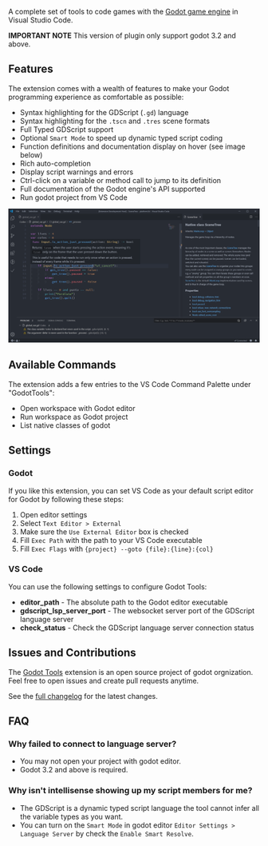 A complete set of tools to code games with the [Godot game engine](http://www.godotengine.org/) in Visual Studio Code.

**IMPORTANT NOTE**
This version of plugin only support godot 3.2 and above.

## Features

The extension comes with a wealth of features to make your Godot programming experience as comfortable as possible:

- Syntax highlighting for the GDScript (`.gd`) language
- Syntax highlighting for the `.tscn` and `.tres` scene formats
- Full Typed GDScript support
- Optional `Smart Mode` to speed up dynamic typed script coding
- Function definitions and documentation display on hover (see image below)
- Rich auto-completion
- Display script warnings and errors
- Ctrl-click on a variable or method call to jump to its definition
- Full documentation of the Godot engine's API supported
- Run godot project from VS Code

![Showing the documentation on hover feature](img/godot-tools.png)

## Available Commands

The extension adds a few entries to the VS Code Command Palette under "GodotTools":

- Open workspace with Godot editor
- Run workspace as Godot project
- List native classes of godot

## Settings

### Godot

If you like this extension, you can set VS Code as your default script editor for Godot by following these steps:
1. Open editor settings
2. Select `Text Editor > External`
3. Make sure the `Use External Editor` box is checked
4. Fill `Exec Path` with the path to your VS Code executable
5. Fill `Exec Flags` with `{project} --goto {file}:{line}:{col}`

### VS Code

You can use the following settings to configure Godot Tools:
- **editor_path** - The absolute path to the Godot editor executable
- **gdscript_lsp_server_port** - The websocket server port of the GDScript language server
- **check_status** - Check the GDScript language server connection status

## Issues and Contributions

The [Godot Tools](https://github.com/godotengine/godot-vscode-plugin) extension is an open source project of godot orgnization. Feel free to open issues and create pull requests anytime.

See the [full changelog](https://github.com/GodotExplorer/godot-tools/blob/master/CHANGELOG.md) for the latest changes.

## FAQ

### Why failed to connect to language server?
- You may not open your project with godot editor.
- Godot 3.2 and above is required.

### Why isn't intellisense showing up my script members for me?
- The GDScript is a dynamic typed script language the tool cannot infer all the variable types as you want.
- You can turn on the `Smart Mode` in godot editor `Editor Settings > Language Server` by check the `Enable Smart Resolve`.
